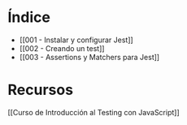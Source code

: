 # Índice
- [[001 - Instalar y configurar Jest]]
- [[002 - Creando un test]]
- [[003 - Assertions y Matchers para Jest]]

# Recursos

[[Curso de Introducción al Testing con JavaScript]]